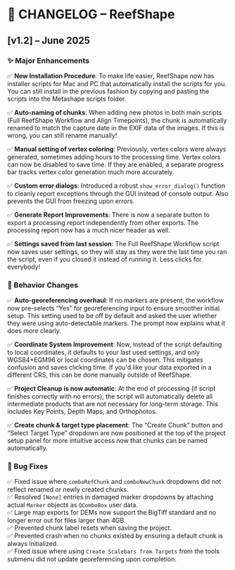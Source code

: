 # 🪸 CHANGELOG – ReefShape

## [v1.2] – June 2025

### ✨ Major Enhancements
✅ **New Installation Procedure**: To make life easier, ReefShape now has installer scripts for Mac and PC that automatically install the scripts for you. You can still install in the previous fashion by copying and pasting the scripts into the Metashape scripts folder.

✅ **Auto-naming of chunks**: When adding new photos in both main scripts (Full ReefShape Workflow and Align Timepoints), the chunk is automatically renamed to match the capture date in the EXIF data of the images. If this is wrong, you can still rename manually!  

✅ **Manual setting of vertex coloring**: Previously, vertex colors were always generated, sometimes adding hours to the processing time. Vertex colors can now be disabled to save time. If they are enabled, a separate progress bar tracks vertex color generation much more accurately.  

✅ **Custom error dialogs**: Introduced a robust `show_error_dialog()` function to cleanly report exceptions through the GUI instead of console output. Also prevents the GUI from freezing upon errors.  

✅ **Generate Report Improvements**: There is now a separate button to export a processing report independently from other exports. The processing report now has a much nicer header as well.  

✅ **Settings saved from last session**: The Full ReefShape Workflow script now saves user settings, so they will stay as they were the last time you ran the script, even if you closed it instead of running it. Less clicks for everybody!  

### 🧠 Behavior Changes

✅ **Auto-georeferencing overhaul**: If no markers are present, the workflow now pre-selects “Yes” for georeferencing input to ensure smoother initial setup. This setting used to be off by default and asked the user whether they were using auto-detectable markers. The prompt now explains what it does more clearly.  

✅ **Coordinate System Improvement**: Now, instead of the script defaulting to local coordinates, it defaults to your last used settings, and only WGS84+EGM96 or local coordinates can be chosen. This mitigates confusion and saves clicking time. If you'd like your data exported in a different CRS, this can be done manually outside of ReefShape.  

✅ **Project Cleanup is now automatic**: At the end of processing (if script finishes correctly with no errors), the script will automatically delete all intermediate products that are not necessary for long-term storage. This includes Key Points, Depth Maps, and Orthophotos.  

✅ **Create chunk & target type placement**: The “Create Chunk” button and “Select Target Type” dropdown are now positioned at the top of the project setup panel for more intuitive access now that chunks can be named automatically.  

### 🐛 Bug Fixes
✅ Fixed issue where `comboRefChunk` and `comboNewChunk` dropdowns did not reflect renamed or newly created chunks.  
✅ Resolved `[None]` entries in damaged marker dropdowns by attaching actual `Marker` objects as `QComboBox` user data.  
✅ Large map exports for DEMs now support the BigTiff standard and no longer error out for files larger than 4GB.  
✅ Prevented chunk label resets when saving the project.  
✅ Prevented crash when no chunks existed by ensuring a default chunk is always initialized.  
✅ Fixed issue where using `Create Scalebars from Targets` from the tools submenu did not update georeferencing upon completion.

